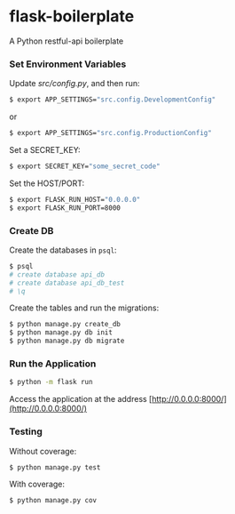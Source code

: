 # flask-boilerplate

A Python restful-api boilerplate

### Set Environment Variables

Update *src/config.py*, and then run:

```sh
$ export APP_SETTINGS="src.config.DevelopmentConfig"
```

or

```sh
$ export APP_SETTINGS="src.config.ProductionConfig"
```

Set a SECRET_KEY:

```sh
$ export SECRET_KEY="some_secret_code"
```

Set the HOST/PORT:

```sh
$ export FLASK_RUN_HOST="0.0.0.0"
$ export FLASK_RUN_PORT=8000
```

### Create DB

Create the databases in `psql`:

```sh
$ psql
# create database api_db
# create database api_db_test
# \q
```

Create the tables and run the migrations:

```sh
$ python manage.py create_db
$ python manage.py db init
$ python manage.py db migrate
```

### Run the Application

```sh
$ python -m flask run
```

Access the application at the address [http://0.0.0.0:8000/](http://0.0.0.0:8000/)


### Testing

Without coverage:

```sh
$ python manage.py test
```

With coverage:

```sh
$ python manage.py cov
```

